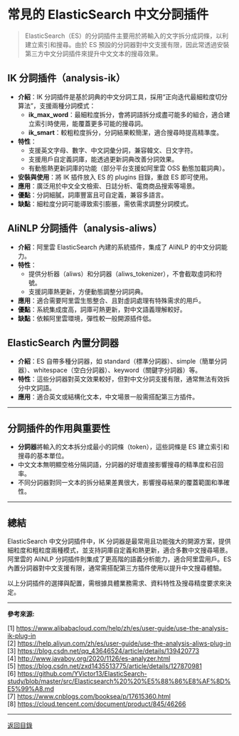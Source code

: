# 常見的 ElasticSearch 中文分詞插件

> ElasticSearch（ES）的分詞插件主要用於將輸入的文字拆分成詞條，以利建立索引和搜尋。由於 ES 預設的分詞器對中文支援有限，因此常透過安裝第三方中文分詞插件來提升中文文本的搜尋效果。

## IK 分詞插件（analysis-ik）

- **介紹**：IK 分詞插件是基於詞典的中文分詞工具，採用“正向迭代最細粒度切分算法”，支援兩種分詞模式：
  - **ik_max_word**：最細粒度拆分，會將詞語拆分成盡可能多的組合，適合建立索引時使用，能覆蓋更多可能的搜尋詞。
  - **ik_smart**：較粗粒度拆分，分詞結果較簡潔，適合搜尋時提高精準度。
- **特性**：
  - 支援英文字母、數字、中文詞彙分詞，兼容韓文、日文字符。
  - 支援用戶自定義詞庫，能透過更新詞典改善分詞效果。
  - 有動態熱更新詞庫的功能（部分平台支援如阿里雲 OSS 動態加載詞典）。
- **安裝與使用**：將 IK 插件放入 ES 的 plugins 目錄，重啟 ES 即可使用。
- **應用**：廣泛用於中文全文檢索、日誌分析、電商商品搜索等場景。
- **優點**：分詞細膩，詞庫豐富且可自定義，兼容多語言。
- **缺點**：細粒度分詞可能導致索引膨脹，需依需求調整分詞模式。

## AliNLP 分詞插件（analysis-aliws）

- **介紹**：阿里雲 ElasticSearch 內建的系統插件，集成了 AliNLP 的中文分詞能力。
- **特性**：
  - 提供分析器（aliws）和分詞器（aliws_tokenizer），不會截取虛詞和符號。
  - 支援詞庫熱更新，方便動態調整分詞詞典。
- **應用**：適合需要阿里雲生態整合、且對虛詞處理有特殊需求的用戶。
- **優點**：系統集成度高，詞庫可熱更新，對中文語義理解較好。
- **缺點**：依賴阿里雲環境，彈性較一般開源插件低。

## ElasticSearch 內置分詞器

- **介紹**：ES 自帶多種分詞器，如 standard（標準分詞器）、simple（簡單分詞器）、whitespace（空白分詞器）、keyword（關鍵字分詞器）等。
- **特性**：這些分詞器對英文效果較好，但對中文分詞支援有限，通常無法有效拆分中文詞語。
- **應用**：適合英文或結構化文本，中文場景一般需搭配第三方插件。

---

## 分詞插件的作用與重要性

- **分詞器**將輸入的文本拆分成最小的詞條（token），這些詞條是 ES 建立索引和搜尋的基本單位。
- 中文文本無明顯空格分隔詞語，分詞器的好壞直接影響搜尋的精準度和召回率。
- 不同分詞器對同一文本的拆分結果差異很大，影響搜尋結果的覆蓋範圍和準確性。

---

## 總結

ElasticSearch 中文分詞插件中，IK 分詞器是最常用且功能強大的開源方案，提供細粒度和粗粒度兩種模式，並支持詞庫自定義和熱更新，適合多數中文搜尋場景。阿里雲的 AliNLP 分詞插件則集成了更高階的語義分析能力，適合阿里雲用戶。ES 內置分詞器對中文支援有限，通常需搭配第三方插件使用以提升中文搜尋體驗。

以上分詞插件的選擇與配置，需根據具體業務需求、資料特性及搜尋精度要求來決定。

---

**參考來源:**

[1] https://www.alibabacloud.com/help/zh/es/user-guide/use-the-analysis-ik-plug-in \
[2] https://help.aliyun.com/zh/es/user-guide/use-the-analysis-aliws-plug-in \
[3] https://blog.csdn.net/qq_43646524/article/details/139420773 \
[4] http://www.javaboy.org/2020/1126/es-analyzer.html \
[5] https://blog.csdn.net/zxd1435513775/article/details/127870981 \
[6] https://github.com/YVictor13/ElasticSearch-study/blob/master/src/Elasticsearch%20%20%E5%88%86%E8%AF%8D%E5%99%A8.md \
[7] https://www.cnblogs.com/booksea/p/17615360.html \
[8] https://cloud.tencent.com/document/product/845/46266

---

[返回目錄](./../README.md)
